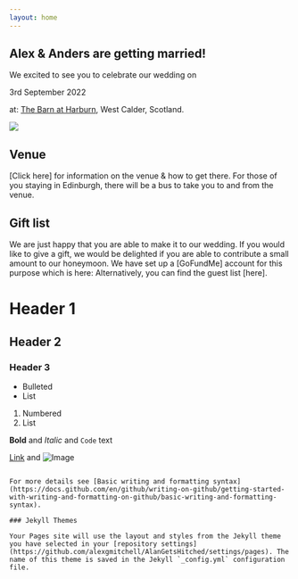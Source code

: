 ```yaml
---
layout: home
---
```


## **Alex & Anders are getting married!**

We excited to see you to celebrate our wedding on 

3rd September 2022 

at: [The Barn at Harburn](https://www.harburnbarn.co.uk/), West Calder, Scotland.

<a href="https://lh3.googleusercontent.com/cY8BXCwazWQZm8BweM1CtWGDvP4odxP2AYj-OV0ES2RrTpshjKqY0Xl_TGH3MOBXV2-mJF2ZrrlsKQIBj3c6OcfW1t7M_VNLRKNNDC52mJwBb8sIgg5ve2l-luJN7sDvLxoFtC-uNg=w2400?source=screenshot.guru"> <img src="https://lh3.googleusercontent.com/cY8BXCwazWQZm8BweM1CtWGDvP4odxP2AYj-OV0ES2RrTpshjKqY0Xl_TGH3MOBXV2-mJF2ZrrlsKQIBj3c6OcfW1t7M_VNLRKNNDC52mJwBb8sIgg5ve2l-luJN7sDvLxoFtC-uNg=w600-h315-p-k" /> </a>


## Venue

[Click here] for information on the venue & how to get there. For those of you staying in Edinburgh, there will be a bus to take you to and from the venue.


## Gift list

We are just happy that you are able to make it to our wedding.
If you would like to give a gift, we would be delighted if you are able to contribute a small amount to our honeymoon. We have set up a [GoFundMe] account for this purpose which is here:
Alternatively, you can find the guest list [here].

# Header 1
## Header 2
### Header 3

- Bulleted
- List

1. Numbered
2. List

**Bold** and _Italic_ and `Code` text

[Link](url) and ![Image](src)
```

For more details see [Basic writing and formatting syntax](https://docs.github.com/en/github/writing-on-github/getting-started-with-writing-and-formatting-on-github/basic-writing-and-formatting-syntax).

### Jekyll Themes

Your Pages site will use the layout and styles from the Jekyll theme you have selected in your [repository settings](https://github.com/alexgmitchell/AlanGetsHitched/settings/pages). The name of this theme is saved in the Jekyll `_config.yml` configuration file.

